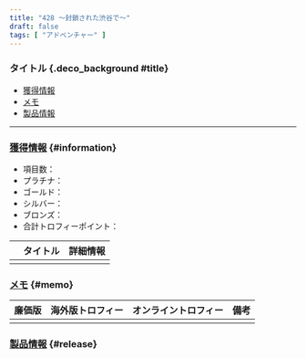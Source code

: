 ```yaml
---
title: "428 ～封鎖された渋谷で～"
draft: false
tags: [ "アドベンチャー" ]
---
```


### タイトル {.deco_background #title}

- [獲得情報](#information)
- [メモ](#memo)
- [製品情報](#release)

---

### [獲得情報](#title) {#information}

- 項目数：
- プラチナ：
- ゴールド：
- シルバー：
- ブロンズ：
- 合計トロフィーポイント：


| | タイトル | 詳細情報 |
| :----: | :----: | :---- |
| | | |


### [メモ](#title) {#memo}

| 廉価版 | 海外版トロフィー | オンライントロフィー | 備考 |
| :----: | :----: | :----: | :----: |
| | | | |


### [製品情報](#title) {#release}
